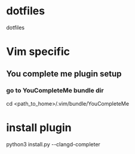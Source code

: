 # dotfiles
dotfiles

# Vim specific
## You complete me plugin setup
### go to YouCompleteMe bundle dir
cd <path_to_home>/.vim/bundle/YouCompleteMe

# install plugin
python3 install.py --clangd-completer
